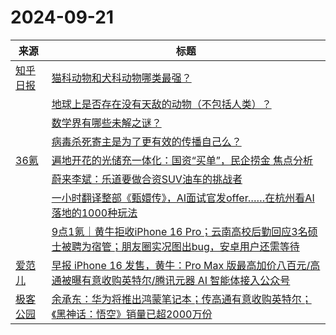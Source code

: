﻿# 2024-09-21

|来源|标题|
|---|---|
|[知乎日报](https://feedx.net/rss/zhihudaily.xml)|[猫科动物和犬科动物哪类最强？](https://daily.zhihu.com/story/9775567)|
||[地球上是否存在没有天敌的动物（不包括人类）？](https://daily.zhihu.com/story/9775577)|
||[数学界有哪些未解之谜？](https://daily.zhihu.com/story/9775578)|
||[病毒杀死寄主是为了更有效的传播自己么？](https://daily.zhihu.com/story/9775571)|
|[36氪](https://www.36kr.com/feed)|[遍地开花的光储充一体化：国资“买单”，民企捞金 焦点分析](https://36kr.com/p/2957944674649857?f=rss)|
||[蔚来李斌：乐道要做合资SUV油车的挑战者](https://36kr.com/p/2958437631528965?f=rss)|
||[一小时翻译整部《甄嬛传》，AI面试官发offer……在杭州看AI落地的1000种玩法](https://36kr.com/p/2957972394723078?f=rss)|
||[9点1氪｜黄牛拒收iPhone 16 Pro；云南高校后勤回应3名硕士被聘为宿管；朋友圈实况图出bug，安卓用户还需等待](https://36kr.com/p/2959084379918593?f=rss)|
|[爱范儿](https://www.ifanr.com/feed)|[早报 iPhone 16 发售，黄牛：Pro Max 版最高加价八百元/高通被曝有意收购英特尔/腾讯元器 AI 智能体接入公众号](https://www.ifanr.com/1599981?utm_source=rss&utm_medium=rss&utm_campaign=)|
|[极客公园](http://www.geekpark.net/rss)|[余承东：华为将推出鸿蒙笔记本；传高通有意收购英特尔；《黑神话：悟空》销量已超2000万份](http://www.geekpark.net/news/340912)|

